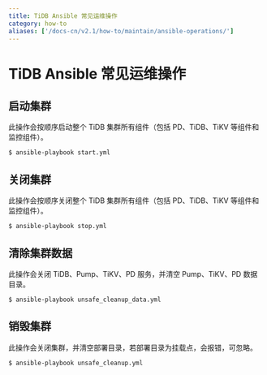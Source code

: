 ```yaml
---
title: TiDB Ansible 常见运维操作
category: how-to
aliases: ['/docs-cn/v2.1/how-to/maintain/ansible-operations/']
---
```


# TiDB Ansible 常见运维操作

## 启动集群

此操作会按顺序启动整个 TiDB 集群所有组件（包括 PD、TiDB、TiKV 等组件和监控组件）。

```
$ ansible-playbook start.yml
```

## 关闭集群

此操作会按顺序关闭整个 TiDB 集群所有组件（包括 PD、TiDB、TiKV 等组件和监控组件）。

```
$ ansible-playbook stop.yml
```

## 清除集群数据

此操作会关闭 TiDB、Pump、TiKV、PD 服务，并清空 Pump、TiKV、PD 数据目录。

```
$ ansible-playbook unsafe_cleanup_data.yml
```

## 销毁集群

此操作会关闭集群，并清空部署目录，若部署目录为挂载点，会报错，可忽略。

```
$ ansible-playbook unsafe_cleanup.yml
```

